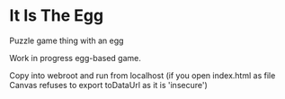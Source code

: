 # It Is The Egg
Puzzle game thing with an egg

Work in progress egg-based game.

Copy into webroot and run from localhost (if you open index.html as file Canvas refuses to export toDataUrl as it is 'insecure')
